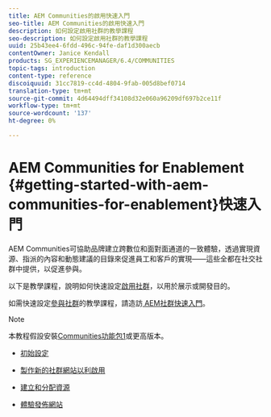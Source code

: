 ```yaml
---
title: AEM Communities的啟用快速入門
seo-title: AEM Communities的啟用快速入門
description: 如何設定啟用社群的教學課程
seo-description: 如何設定啟用社群的教學課程
uuid: 25b43ee4-6fdd-496c-94fe-daf1d300aecb
contentOwner: Janice Kendall
products: SG_EXPERIENCEMANAGER/6.4/COMMUNITIES
topic-tags: introduction
content-type: reference
discoiquuid: 31cc7819-cc4d-4804-9fab-005d8bef0714
translation-type: tm+mt
source-git-commit: 4d64494dff34108d32e060a96209df697b2ce11f
workflow-type: tm+mt
source-wordcount: '137'
ht-degree: 0%

---
```



# AEM Communities for Enablement {#getting-started-with-aem-communities-for-enablement}快速入門

AEM Communities可協助品牌建立跨數位和面對面通道的一致體驗，透過實現資源、指派的內容和動態建議的目錄來促進員工和客戶的實現——這些全都在社交社群中提供，以促進參與。

以下是教學課程，說明如何快速設定[啟用社群](overview.md#enablement-community)，以用於展示或開發目的。

如需快速設定[參與社群](overview.md#engagement-community)的教學課程，請造訪[ AEM社群快速入門](getting-started.md)。

>[!NOTE]
>
>本教程假設安裝[Communities功能包1](deploy-communities.md#latestfeaturepack)或更高版本。

* [初始設定](enablement-setup.md)

* [製作新的社群網站以利啟用](enablement-create-site.md)

* [建立和分配資源](resource.md)

* [體驗發佈網站](enablement-published-site.md)

